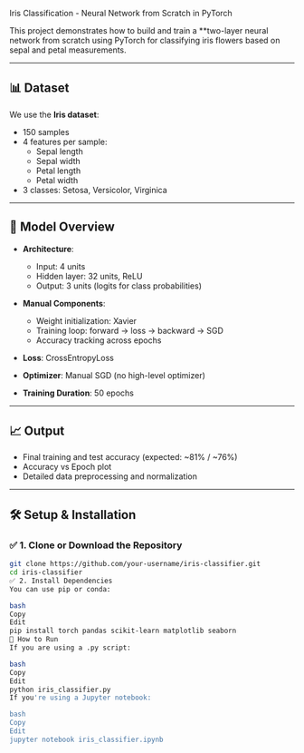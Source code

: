Iris Classification - Neural Network from Scratch in PyTorch

This project demonstrates how to build and train a **two-layer neural network from scratch using PyTorch for classifying iris flowers based on sepal and petal measurements.

---

## 📊 Dataset

We use the **Iris dataset**:
- 150 samples
- 4 features per sample:
  - Sepal length
  - Sepal width
  - Petal length
  - Petal width
- 3 classes: Setosa, Versicolor, Virginica

---

## 🧠 Model Overview

- **Architecture**:
  - Input: 4 units
  - Hidden layer: 32 units, ReLU
  - Output: 3 units (logits for class probabilities)

- **Manual Components**:
  - Weight initialization: Xavier
  - Training loop: forward → loss → backward → SGD
  - Accuracy tracking across epochs

- **Loss**: CrossEntropyLoss  
- **Optimizer**: Manual SGD (no high-level optimizer)  
- **Training Duration**: 50 epochs

---

## 📈 Output

- Final training and test accuracy (expected: ~81% / ~76%)
- Accuracy vs Epoch plot
- Detailed data preprocessing and normalization

---

## 🛠️ Setup & Installation

### ✅ 1. Clone or Download the Repository

```bash
git clone https://github.com/your-username/iris-classifier.git
cd iris-classifier
✅ 2. Install Dependencies
You can use pip or conda:

bash
Copy
Edit
pip install torch pandas scikit-learn matplotlib seaborn
🚀 How to Run
If you are using a .py script:

bash
Copy
Edit
python iris_classifier.py
If you're using a Jupyter notebook:

bash
Copy
Edit
jupyter notebook iris_classifier.ipynb
